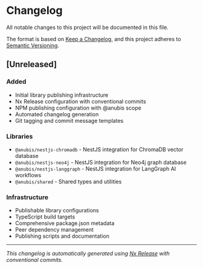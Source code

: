# Changelog

All notable changes to this project will be documented in this file.

The format is based on [Keep a Changelog](https://keepachangelog.com/en/1.0.0/),
and this project adheres to [Semantic Versioning](https://semver.org/spec/v2.0.0.html).

## [Unreleased]

### Added
- Initial library publishing infrastructure
- Nx Release configuration with conventional commits
- NPM publishing configuration with @anubis scope
- Automated changelog generation
- Git tagging and commit message templates

### Libraries
- `@anubis/nestjs-chromadb` - NestJS integration for ChromaDB vector database
- `@anubis/nestjs-neo4j` - NestJS integration for Neo4j graph database  
- `@anubis/nestjs-langgraph` - NestJS integration for LangGraph AI workflows
- `@anubis/shared` - Shared types and utilities

### Infrastructure
- Publishable library configurations
- TypeScript build targets
- Comprehensive package.json metadata
- Peer dependency management
- Publishing scripts and documentation

---

*This changelog is automatically generated using [Nx Release](https://nx.dev/features/manage-releases) with conventional commits.*
